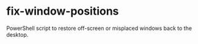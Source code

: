 # fix-window-positions
PowerShell script to restore off-screen or misplaced windows back to the desktop.
